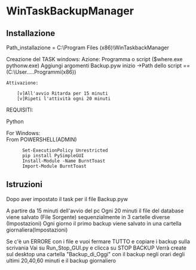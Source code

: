 # WinTaskBackupManager


## Installazione

Path_installazione = C:\Program Files (x86)\WinTaskbackManager

Creazione del TASK windows:
	Azione:
		Programma o script ($where.exe pythonw.exe)
		Aggiungi argomenti Backup.pyw
		inizio ->Path dello script == (C:\User.....Programmi(x86))
	
	Attivazione:
	
		[v]All'avvio Ritarda per 15 minuti
		[v]Ripeti l'attività ogni 20 minuti

REQUISITI:
  
  Python
	
  For Windows:  
    From POWERSHELL(ADMIN)
  
		  Set-ExecutionPolicy Unrestricted
		  pip install PySimpleGUI 
		  Install-Module -Name BurntToast 
		  Import-Module BurntToast                                                                        



## Istruzioni
Dopo aver impostato il task per il file Backup.pyw

A partire da 15 minuti dell'avvio del pc
Ogni 20 minuti il file del database viene salvato (File Sorgente) sequenzialmente in 3 cartelle diverse (Impostazioni)
Ogni giorno il primo backup viene salvato in una cartella giornaliera(Impostazioni)

Se c'è un ERRORE con i file e vuoi fermare TUTTO e copiare i backup sulla scrivania
	Vai su Run_Stop_GUI.py  e clicca su STOP BACKUP
	Verrà create sul desktop una cartella "Backup_di_Oggi"
	con il backup negli orari degli ultimi 20,40,60 minuti
	e il backup giornaliero
